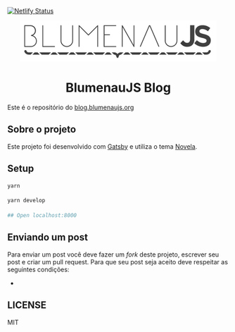 [![Netlify Status](https://api.netlify.com/api/v1/badges/0b060e86-21f9-4a54-9df4-d034fe8d116c/deploy-status)](https://app.netlify.com/sites/blog-blumenaujs/deploys)

<p align="center">
  <a href="http://fw7.com.br/">
    <img src="https://github.com/blumenaujs/site/blob/master/assets/logo.png" />
  </a>
</p>

<h1 align="center">
  BlumenauJS Blog
</h1>

Este é o repositório do [blog.blumenaujs.org](https://blog.blumenaujs.org)

## Sobre o projeto

Este projeto foi desenvolvido com [Gatsby](https://www.gatsbyjs.org/) e utiliza o tema [Novela](https://github.com/narative/gatsby-theme-novela). 

## Setup

```sh
yarn

yarn develop

## Open localhost:8000
```

## Enviando um post

Para enviar um post você deve fazer um _fork_ deste projeto, escrever seu post e criar um pull request.
Para que seu post seja aceito deve respeitar as seguintes condições:

- 

## LICENSE

MIT
